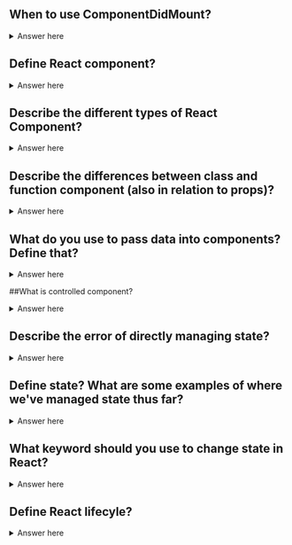 ## When to use ComponentDidMount? 

<details>
  <summary>Answer here</summary>
This method is called once all our children Elements and our Component instances are mounted onto the Native UI. When this method is called we now have access to the Native UI (DOM, UIView, etc.), access to our children refs and the ability to potentially trigger a new render pass.
</details>

## Define React component?

<details>
  <summary>Answer here</summary>
  A chunk of a website that can be reused - includes JS, CSS, HTML
</details>

## Describe the different types of React Component?

<details>
  <summary>Answer here</summary>
  1. Function component:  a function that returns a single React Element.
  2. Class component: A JavaScript class that extends React.Component; must have a render method. 
</details>

## Describe the differences between class and function component (also in relation to props)?

<details>
  <summary>Answer here</summary>
  1. Function component:  stateless; use destructuring to access props.
  2. Class component: saves state; must use this.props.object after using the super keyword; must have a render method. 
</details>

## What do you use to pass data into components? Define that?

<details>
  <summary>Answer here</summary>
    Props: an object passed from parent to child. 
</details>

##What is controlled component?

<details>
  <summary>Answer here</summary>
  Controlled component: manages its own state. Form can be constructed as a controlled component. 
</details>

## Describe the error of directly managing state? 

<details>
  <summary>Answer here</summary>
  this.state = something 
</details>

## Define state? What are some examples of where we've managed state thus far?

<details>
  <summary>Answer here</summary>
  State is the data structure, and view reflects it within the DOM. Login/Logout would change the state of multiple elements.
</details>

## What keyword should you use to change state in React? 

<details>
  <summary>Answer here</summary>
  this.setState({ data : newData })
</details>

## Define React lifecyle?

<details>
  <summary>Answer here</summary>
  The life of a React component, from birth (pre-mounting) and death (unmounting).
  Through lifecycle methods, we can then control what happens when each tiny section of your UI renders, updates, thinks about re-rendering, and then disappears entirely.
</details>